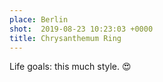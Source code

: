 ```yaml
---
place: Berlin
shot:  2019-08-23 10:23:03 +0000
title: Chrysanthemum Ring
---
```


Life goals: this much style. 😍
